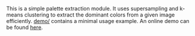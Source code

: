 
This is a simple palette extraction module. It uses supersampling and k-means clustering to extract the dominant colors from a given image efficiently. [demo/](demo/) contains a minimal usage example. An online demo can be found [here](https://www.rharel.com/projects/palette-extraction#section-showcase).
